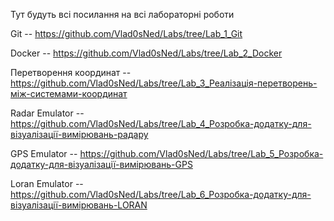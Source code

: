 Тут будуть всі посилання на всі лабораторні роботи

Git -- https://github.com/Vlad0sNed/Labs/tree/Lab_1_Git

Docker -- https://github.com/Vlad0sNed/Labs/tree/Lab_2_Docker

Перетворення координат -- https://github.com/Vlad0sNed/Labs/tree/Lab_3_Реалізація-перетворень-між-системами-координат

Radar Emulator -- https://github.com/Vlad0sNed/Labs/tree/Lab_4_Розробка-додатку-для-візуалізації-вимірювань-радару

GPS Emulator -- https://github.com/Vlad0sNed/Labs/tree/Lab_5_Розробка-додатку-для-візуалізації-вимірювань-GPS

Loran Emulator -- https://github.com/Vlad0sNed/Labs/tree/Lab_6_Розробка-додатку-для-візуалізації-вимірювань-LORAN
